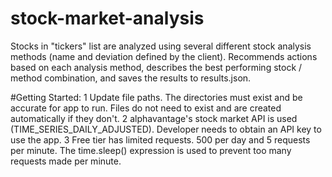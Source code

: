 # stock-market-analysis
Stocks in "tickers" list are analyzed using several different stock analysis methods (name and deviation defined by the client). Recommends actions based on each analysis method, describes the best performing stock / method combination, and saves the results to results.json.

#Getting Started:
1 Update file paths. The directories must exist and be accurate for app to run. Files do not need to exist and are created automatically if they don't.
2 alphavantage's stock market API is used (TIME_SERIES_DAILY_ADJUSTED). Developer needs to obtain an API key to use the app.
3 Free tier has limited requests. 500 per day and 5 requests per minute. The time.sleep() expression is used to prevent too many requests made per minute.
